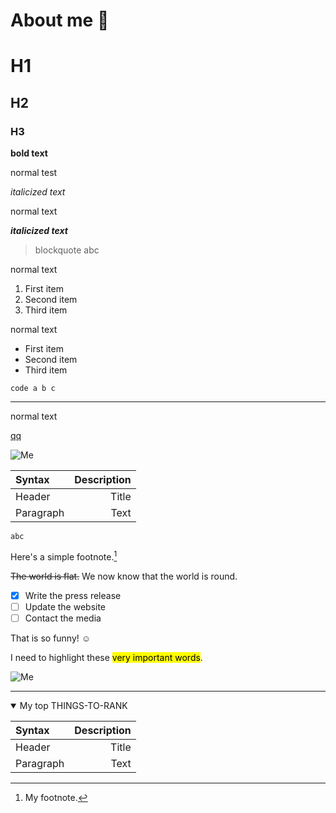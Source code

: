 # About me 👋
# H1
## H2
### H3
**bold text**

normal test

*italicized text*

normal text

***italicized text***

> blockquote  abc

normal text

1. First item
2. Second item
3. Third item

normal text

- First item
- Second item
- Third item

`code a b c`

---
normal text

[qq](https://www.qq.com)

![Me](https://avatars.githubusercontent.com/u/25576197?v=4)

| Syntax | Description |
|:---|---:|
| Header | Title |
| Paragraph | Text |

```
abc
```
Here's a simple footnote.[^1]

~~The world is flat.~~ We now know that the world is round.

[^1]: My footnote.

- [x] Write the press release
- [ ] Update the website
- [ ] Contact the media

That is so funny! :relaxed:

I need to highlight these <mark>very important words</mark>.

<picture>
 <img alt="Me" src="https://avatars.githubusercontent.com/u/25576197?v=4">
</picture>

---
<details open>
<summary>My top THINGS-TO-RANK</summary>

| Syntax | Description |
|:---|---:|
| Header | Title |
| Paragraph | Text |

</details>

<!--
**clevermelon-gmail/clevermelon-gmail** is a ✨ _special_ ✨ repository because its `README.md` (this file) appears on your GitHub profile.

Here are some ideas to get you started:

- 🔭 I’m currently working on ...
- 🌱 I’m currently learning ...
- 👯 I’m looking to collaborate on ...
- 🤔 I’m looking for help with ...
- 💬 Ask me about ...
- 📫 How to reach me: ...
- 😄 Pronouns: ...
- ⚡ Fun fact: ...
-->

